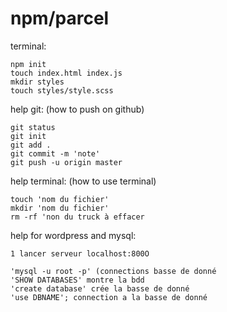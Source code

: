 # npm/parcel

terminal:
```
npm init
touch index.html index.js
mkdir styles
touch styles/style.scss
```

help git:
(how to push on github)
```
git status
git init
git add .
git commit -m 'note'
git push -u origin master
```

help terminal:
(how to use terminal)
```
touch 'nom du fichier'
mkdir 'nom du fichier'
rm -rf 'non du truck à effacer
```

help for wordpress and mysql:

```
1 lancer serveur localhost:800O

'mysql -u root -p' (connections basse de donné
'SHOW DATABASES' montre la bdd
'create database' crée la basse de donné
'use DBNAME'; connection a la basse de donné

```
